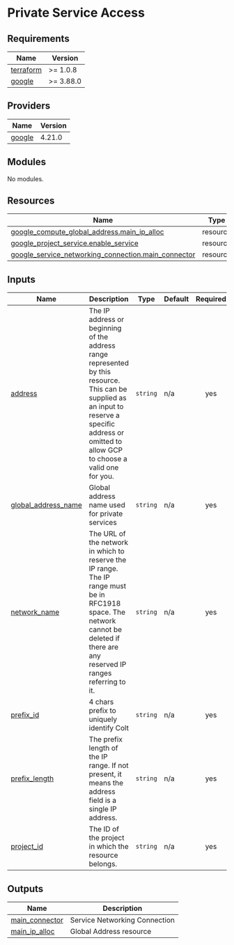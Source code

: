 # Private Service Access

<!-- markdownlint-disable -->
<!-- BEGINNING OF PRE-COMMIT-TERRAFORM DOCS HOOK -->
## Requirements

| Name | Version |
|------|---------|
| <a name="requirement_terraform"></a> [terraform](#requirement\_terraform) | >= 1.0.8 |
| <a name="requirement_google"></a> [google](#requirement\_google) | >= 3.88.0 |

## Providers

| Name | Version |
|------|---------|
| <a name="provider_google"></a> [google](#provider\_google) | 4.21.0 |

## Modules

No modules.

## Resources

| Name | Type |
|------|------|
| [google_compute_global_address.main_ip_alloc](https://registry.terraform.io/providers/hashicorp/google/latest/docs/resources/compute_global_address) | resource |
| [google_project_service.enable_service](https://registry.terraform.io/providers/hashicorp/google/latest/docs/resources/project_service) | resource |
| [google_service_networking_connection.main_connector](https://registry.terraform.io/providers/hashicorp/google/latest/docs/resources/service_networking_connection) | resource |

## Inputs

| Name | Description | Type | Default | Required |
|------|-------------|------|---------|:--------:|
| <a name="input_address"></a> [address](#input\_address) | The IP address or beginning of the address range represented by this resource. This can be supplied as an input to reserve a specific address or omitted to allow GCP to choose a valid one for you. | `string` | n/a | yes |
| <a name="input_global_address_name"></a> [global\_address\_name](#input\_global\_address\_name) | Global address name used for private services | `string` | n/a | yes |
| <a name="input_network_name"></a> [network\_name](#input\_network\_name) | The URL of the network in which to reserve the IP range. The IP range must be in RFC1918 space. The network cannot be deleted if there are any reserved IP ranges referring to it. | `string` | n/a | yes |
| <a name="input_prefix_id"></a> [prefix\_id](#input\_prefix\_id) | 4 chars prefix to uniquely identify Colt | `string` | n/a | yes |
| <a name="input_prefix_length"></a> [prefix\_length](#input\_prefix\_length) | The prefix length of the IP range. If not present, it means the address field is a single IP address. | `string` | n/a | yes |
| <a name="input_project_id"></a> [project\_id](#input\_project\_id) | The ID of the project in which the resource belongs. | `string` | n/a | yes |

## Outputs

| Name | Description |
|------|-------------|
| <a name="output_main_connector"></a> [main\_connector](#output\_main\_connector) | Service Networking Connection |
| <a name="output_main_ip_alloc"></a> [main\_ip\_alloc](#output\_main\_ip\_alloc) | Global Address resource |
<!-- END OF PRE-COMMIT-TERRAFORM DOCS HOOK -->
